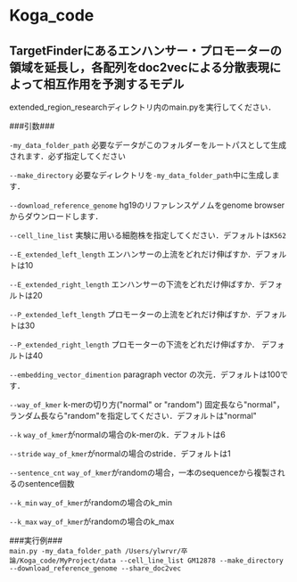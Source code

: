 # Koga_code

## TargetFinderにあるエンハンサー・プロモーターの領域を延長し，各配列をdoc2vecによる分散表現によって相互作用を予測するモデル

extended_region_researchディレクトリ内のmain.pyを実行してください．

###引数###

```-my_data_folder_path```
必要なデータがこのフォルダーをルートパスとして生成されます．必ず指定してください

```--make_directory```
必要なディレクトリを```-my_data_folder_path```中に生成します．

```--download_reference_genome```
hg19のリファレンスゲノムをgenome browserからダウンロードします．

```--cell_line_list```
実験に用いる細胞株を指定してください．デフォルトは```K562```

```--E_extended_left_length```
エンハンサーの上流をどれだけ伸ばすか．デフォルトは10

```--E_extended_right_length```
エンハンサーの下流をどれだけ伸ばすか．デフォルトは20

```--P_extended_left_length```
プロモーターの上流をどれだけ伸ばすか．デフォルトは30

```--P_extended_right_length```
プロモーターの下流をどれだけ伸ばすか． デフォルトは40

```--embedding_vector_dimention```
paragraph vector の次元．デフォルトは100です．

```--way_of_kmer```
k-merの切り方("normal" or "random")
固定長なら"normal"，ランダム長なら"random"を指定してください．デフォルトは"normal"

```--k```
```way_of_kmer```がnormalの場合のk-merのk．デフォルトは6

```--stride```
```way_of_kmer```がnormalの場合のstride．デフォルトは1

```--sentence_cnt```
```way_of_kmer```がrandomの場合，一本のsequenceから複製されるのsentence個数

```--k_min```
```way_of_kmer```がrandomの場合のk_min

```--k_max```
```way_of_kmer```がrandomの場合のk_max

###実行例###  
```main.py -my_data_folder_path /Users/ylwrvr/卒論/Koga_code/MyProject/data --cell_line_list GM12878 --make_directory --download_reference_genome --share_doc2vec ```
